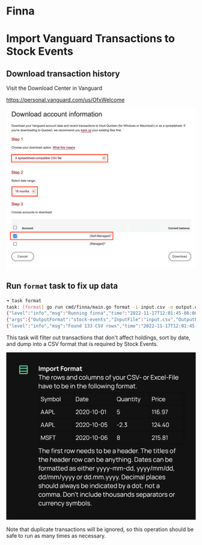 # Finna <!-- omit in toc -->

# Import Vanguard Transactions to Stock Events

## Download transaction history
Visit the Download Center in Vanguard

https://personal.vanguard.com/us/OfxWelcome

![download-center.png](images/download-center.png)

## Run `format` task to fix up data

```bash
➜ task format
task: [format] go run cmd/finna/main.go format -i input.csv -o output.csv
{"level":"info","msg":"Running finna","time":"2022-11-17T12:01:45-06:00","version":"latest"}
{"args":{"OutputFormat":"stock-events","InputFile":"input.csv","OutputFile":"output.csv"},"level":"info","msg":"Running format command","time":"2022-11-17T12:01:45-06:00"}
{"level":"info","msg":"Found 133 CSV rows","time":"2022-11-17T12:01:45-06:00"}
```

This task will filter out transactions that don't affect holdings, sort by date, and dump into a CSV format that is required by Stock Events.

![stock-events-instructions.jpeg](images/stock-events-instructions.jpeg)

Note that duplicate transactions will be ignored, so this operation should be safe to run as many times as necessary.
